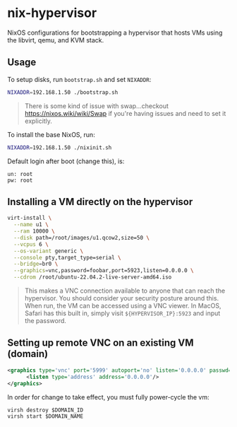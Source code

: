 # nix-hypervisor

NixOS configurations for bootstrapping a hypervisor that hosts VMs using the
libvirt, qemu, and KVM stack.

## Usage

To setup disks, run `bootstrap.sh` and set `NIXADDR`:

```sh
NIXADDR=192.168.1.50 ./bootstrap.sh
```

> There is some kind of issue with swap...checkout
> https://nixos.wiki/wiki/Swap if you're having issues and need to set it
> explicitly.

To install the base NixOS, run:

```sh
NIXADDR=192.168.1.50 ./nixinit.sh
```

Default login after boot (change this), is:

```
un: root
pw: root
```

## Installing a VM directly on the hypervisor

```sh
virt-install \
  --name u1 \
  --ram 10000 \
  --disk path=/root/images/u1.qcow2,size=50 \
  --vcpus 6 \
  --os-variant generic \
  --console pty,target_type=serial \
  --bridge=br0 \
  --graphics=vnc,password=foobar,port=5923,listen=0.0.0.0 \
  --cdrom /root/ubuntu-22.04.2-live-server-amd64.iso
```

> This makes a VNC connection available to anyone that can reach the hypervisor.
> You should consider your security posture around this. When run, the VM can be
> accessed using a VNC viewer. In MacOS, Safari has this built in, simply visit
> `${HYPERVISOR_IP}:5923` and input the password.

## Setting up remote VNC on an existing VM (domain)

```xml
<graphics type='vnc' port='5999' autoport='no' listen='0.0.0.0' passwd='foobar'>
      <listen type='address' address='0.0.0.0'/>
</graphics>
```

In order for change to take effect, you must fully power-cycle the vm:

```xml
virsh destroy $DOMAIN_ID
virsh start $DOMAIN_NAME
```
